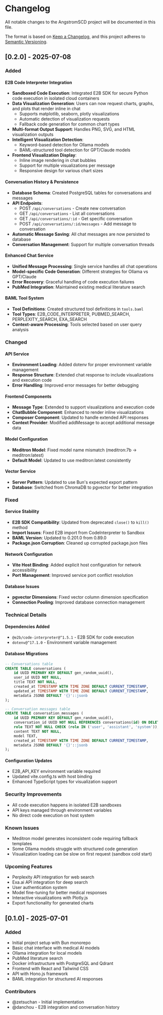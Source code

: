 # Changelog

All notable changes to the AngstromSCD project will be documented in this file.

The format is based on [Keep a Changelog](https://keepachangelog.com/en/1.0.0/),
and this project adheres to [Semantic Versioning](https://semver.org/spec/v2.0.0.html).

## [0.2.0] - 2025-07-08

### Added

#### E2B Code Interpreter Integration
- **Sandboxed Code Execution**: Integrated E2B SDK for secure Python code execution in isolated cloud containers
- **Data Visualization Generation**: Users can now request charts, graphs, and plots that render inline in chat
  - Supports matplotlib, seaborn, plotly visualizations
  - Automatic detection of visualization requests
  - Fallback code generation for common chart types
- **Multi-format Output Support**: Handles PNG, SVG, and HTML visualization outputs
- **Intelligent Visualization Detection**: 
  - Keyword-based detection for Ollama models
  - BAML-structured tool detection for GPT/Claude models
- **Frontend Visualization Display**: 
  - Inline image rendering in chat bubbles
  - Support for multiple visualizations per message
  - Responsive design for various chart sizes

#### Conversation History & Persistence
- **Database Schema**: Created PostgreSQL tables for conversations and messages
- **API Endpoints**: 
  - POST `/api/conversations` - Create new conversation
  - GET `/api/conversations` - List all conversations
  - GET `/api/conversations/:id` - Get specific conversation
  - POST `/api/conversations/:id/messages` - Add message to conversation
- **Automatic Message Saving**: All chat messages are now persisted to database
- **Conversation Management**: Support for multiple conversation threads

#### Enhanced Chat Service
- **Unified Message Processing**: Single service handles all chat operations
- **Model-specific Code Generation**: Different strategies for Ollama vs GPT/Claude
- **Error Recovery**: Graceful handling of code execution failures
- **PubMed Integration**: Maintained existing medical literature search

#### BAML Tool System
- **Tool Definitions**: Created structured tool definitions in `tools.baml`
- **Tool Types**: E2B_CODE_INTERPRETER, PUBMED_SEARCH, PERPLEXITY_SEARCH, EXA_SEARCH
- **Context-aware Processing**: Tools selected based on user query analysis

### Changed

#### API Service
- **Environment Loading**: Added dotenv for proper environment variable management
- **Response Structure**: Extended chat response to include visualizations and execution code
- **Error Handling**: Improved error messages for better debugging

#### Frontend Components
- **Message Type**: Extended to support visualizations and execution code
- **ChatBubble Component**: Enhanced to render inline visualizations
- **Composer Component**: Updated to handle extended API responses
- **Context Provider**: Modified addMessage to accept additional message data

#### Model Configuration
- **Meditron Model**: Fixed model name mismatch (meditron:7b → meditron:latest)
- **Default Model**: Updated to use meditron:latest consistently

#### Vector Service
- **Server Pattern**: Updated to use Bun's expected export pattern
- **Database**: Switched from ChromaDB to pgvector for better integration

### Fixed

#### Service Stability
- **E2B SDK Compatibility**: Updated from deprecated `close()` to `kill()` method
- **Import Issues**: Fixed E2B import from CodeInterpreter to Sandbox
- **BAML Version**: Updated to 0.201.0 from 0.89.0
- **Package.json Corruption**: Cleaned up corrupted package.json files

#### Network Configuration
- **Vite Host Binding**: Added explicit host configuration for network accessibility
- **Port Management**: Improved service port conflict resolution

#### Database Issues
- **pgvector Dimensions**: Fixed vector column dimension specification
- **Connection Pooling**: Improved database connection management

### Technical Details

#### Dependencies Added
- `@e2b/code-interpreter@^1.5.1` - E2B SDK for code execution
- `dotenv@^17.1.0` - Environment variable management

#### Database Migrations
```sql
-- Conversations table
CREATE TABLE conversations (
    id UUID PRIMARY KEY DEFAULT gen_random_uuid(),
    user_id UUID NOT NULL,
    title TEXT NOT NULL,
    created_at TIMESTAMP WITH TIME ZONE DEFAULT CURRENT_TIMESTAMP,
    updated_at TIMESTAMP WITH TIME ZONE DEFAULT CURRENT_TIMESTAMP,
    metadata JSONB DEFAULT '{}'::jsonb
);

-- Conversation messages table  
CREATE TABLE conversation_messages (
    id UUID PRIMARY KEY DEFAULT gen_random_uuid(),
    conversation_id UUID NOT NULL REFERENCES conversations(id) ON DELETE CASCADE,
    role TEXT NOT NULL CHECK (role IN ('user', 'assistant', 'system')),
    content TEXT NOT NULL,
    model TEXT,
    created_at TIMESTAMP WITH TIME ZONE DEFAULT CURRENT_TIMESTAMP,
    metadata JSONB DEFAULT '{}'::jsonb
);
```

#### Configuration Updates
- E2B_API_KEY environment variable required
- Updated vite.config.ts with host binding
- Enhanced TypeScript types for visualization support

### Security Improvements
- All code execution happens in isolated E2B sandboxes
- API keys managed through environment variables
- No direct code execution on host system

### Known Issues
- Meditron model generates inconsistent code requiring fallback templates
- Some Ollama models struggle with structured code generation
- Visualization loading can be slow on first request (sandbox cold start)

### Upcoming Features
- Perplexity API integration for web search
- Exa.ai API integration for deep search
- User authentication system
- Model fine-tuning for better medical responses
- Interactive visualizations with Plotly.js
- Export functionality for generated charts

## [0.1.0] - 2025-07-01

### Added
- Initial project setup with Bun monorepo
- Basic chat interface with medical AI models
- Ollama integration for local models
- PubMed literature search
- Docker infrastructure with PostgreSQL and Qdrant
- Frontend with React and Tailwind CSS
- API with Hono.js framework
- BAML integration for structured AI responses

### Contributors
- @zetsuchan - Initial implementation
- @danchou - E2B integration and conversation history